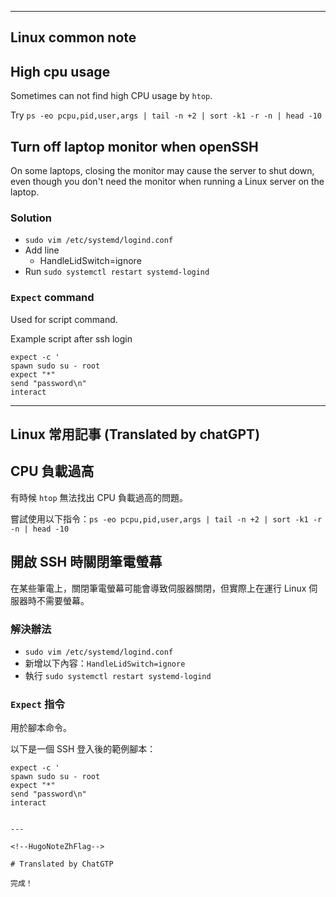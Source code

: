 <!--HugoNoteFlag-->

---


<!--HugoNoteFlag-->
## Linux common note

## High cpu usage

Sometimes can not find high CPU usage by `htop`.

Try `ps -eo pcpu,pid,user,args | tail -n +2 | sort -k1 -r -n | head -10`

## Turn off laptop monitor when openSSH

On some laptops, closing the monitor may cause the server to shut down, even though you don't need the monitor when running a Linux server on the laptop.

### Solution

* `sudo vim /etc/systemd/logind.conf`
* Add line
    * HandleLidSwitch=ignore
* Run `sudo systemctl restart systemd-logind`

### `Expect` command

Used for script command.

Example script after ssh login
```shell
expect -c '
spawn sudo su - root
expect "*"
send "password\n"
interact
```

---

<!--HugoNoteZhFlag-->

## Linux 常用記事 (Translated by chatGPT)

## CPU 負載過高

有時候 `htop` 無法找出 CPU 負載過高的問題。

嘗試使用以下指令：`ps -eo pcpu,pid,user,args | tail -n +2 | sort -k1 -r -n | head -10`

## 開啟 SSH 時關閉筆電螢幕

在某些筆電上，關閉筆電螢幕可能會導致伺服器關閉，但實際上在運行 Linux 伺服器時不需要螢幕。

### 解決辦法

* `sudo vim /etc/systemd/logind.conf`
* 新增以下內容：`HandleLidSwitch=ignore`
* 執行 `sudo systemctl restart systemd-logind`

### `Expect` 指令

用於腳本命令。

以下是一個 SSH 登入後的範例腳本：

```shell
expect -c '
spawn sudo su - root
expect "*"
send "password\n"
interact


---

<!--HugoNoteZhFlag-->

# Translated by ChatGTP

完成！